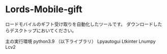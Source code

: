 # Lords-Mobile-gift
ロードモバイルのギフト受け取りを自動化したツールです。
ダウンロードしたらデスクトップにおいてください。

主の実行環境
python3.9
（以下ライブラリ）
Lpyautogui
Ltkinter
Lnumpy
Lcv2
